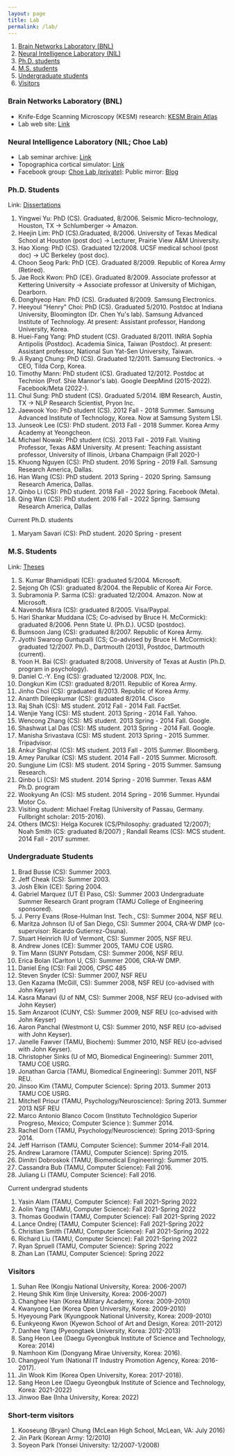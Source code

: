 ```yaml
---
layout: page
title: Lab
permalink: /lab/
---
```


<ol class="toc">
<li> <a href="#bnl">Brain Networks Laboratory (BNL)</a></li>
<li> <a href="#nil">Neural Intelligence Laboratory (NIL)</a></li>
<li> <a href="#phd">Ph.D. students</a></li>
<li> <a href="#ms">M.S. students</a></li>
<li> <a href="#ug">Undergraduate students</a></li>
<li> <a href="#visitors">Visitors</a></li>
</ol>

<a name="bnl"></a>
### Brain Networks Laboratory (BNL)

* Knife-Edge Scanning Microscopy (KESM) research: [KESM Brain Atlas](http://kesm.org)
* Lab web site: [Link](https://people.engr.tamu.edu/choe/choe/bnl/home.html)

<a name="nil"></a>
### Neural Intelligence Laboratory (NIL; Choe Lab)

* Lab seminar archive: [Link](/seminar/)
* Topographica cortical simulator: [Link](http://topographica.org)
* Facebook group: [Choe Lab (private)](https://www.facebook.com/groups/choelab): Public mirror: [Blog](/blog/)


<a name="phd"></a>
### Ph.D. Students

Link: [Dissertations](/pub_topic/#Dissertations)

1. Yingwei Yu: PhD (CS). Graduated, 8/2006. Seismic Micro-technology, Houston, TX -> Schlumberger -> Amazon.
1. Heejin Lim: PhD (CS).Graduated, 8/2006. University of Texas Medical School at Houston (post doc) -> Lecturer, Prairie View A&M University.
1. Hao Xiong: PhD (CS). Graduated 12/2008. UCSF medical school (post doc) -> UC Berkeley (post doc).
1. Choon Seog Park: PhD (CE). Graduated 8/2009. Republic of Korea Army (Retired).
1. Jae Rock Kwon: PhD (CE). Graduated 8/2009. Associate professor at Kettering University -> Associate professor at University of Michigan, Dearborn.
1. Donghyeop Han: PhD (CS). Graduated 8/2009. Samsung Electronics.
1. Heeyoul "Henry" Choi: PhD (CS). Graduated 5/2010. Postdoc at Indiana University, Bloomington (Dr. Chen Yu's lab). Samsung Advanced Institute of Technology. At present: Assistant professor, Handong University, Korea.
1. Huei-Fang Yang: PhD student (CS). Graduated 8/2011. INRIA Sophia Antipolis (Postdoc). Academia Sinica, Taiwan (Postdoc). At present: Assistant professor, National Sun Yat-Sen University, Taiwan.
1. Ji Ryang Chung: PhD (CS). Graduated 12/2011. Samsung Electronics. -> CEO, Tilda Corp, Korea. 
1. Timothy Mann: PhD student (CS). Graduated 12/2012. Postdoc at Technion (Prof. Shie Mannor's lab). Google DeepMind (2015-2022). Facebook/Meta (2022-).
1. Chul Sung: PhD student (CS). Graduated 5/2014. IBM Research, Austin, TX -> NLP Research Scientist, Pryon Inc.
1. Jaewook Yoo: PhD student (CS). 2012 Fall - 2018 Summer. Samsung Advanced Institute of Technology, Korea. Now at Samsung System LSI.
1. Junseok Lee (CS): PhD student. 2013 Fall - 2018 Summer. Korea Army Academy at Yeongcheon.
1. Michael Nowak: PhD student (CS). 2013 Fall - 2019 Fall. Visiting Professor, Texas A&M University. At present: Teaching assistant professor, University of Illinois, Urbana Champaign (Fall 2020-)
1. Khuong Nguyen (CS): PhD student. 2016 Spring - 2019 Fall. Samsung Research America, Dallas.
1. Han Wang (CS): PhD student. 2013 Spring - 2020 Spring. Samsung Research America, Dallas.
1. Qinbo Li (CS): PhD student. 2018 Fall - 2022 Spring. Facebook (Meta). 
1. Qing Wan (CS): PhD student. 2016 Fall - 2022 Spring. Samsung Research America, Dallas

Current Ph.D. students
1. Maryam Savari (CS): PhD student. 2020 Spring - present 

<a name="ms"></a>
### M.S. Students

Link: [Theses](/pub_topic/#Theses)

1. S. Kumar Bhamidipati (CE): graduated 5/2004. Microsoft.
1. Sejong Oh (CS): graduated 8/2004. the Republic of Korea Air Force.
1. Subramonia P. Sarma (CS): graduated 12/2004. Amazon. Now at Microsoft.
1. Navendu Misra (CS): graduated 8/2005. Visa/Paypal.
1. Hari Shankar Muddana (CS; Co-advised by Bruce H. McCormick): graduated 8/2006. Penn State U. (Ph.D.). UCSD (postdoc).
1. Bumsoon Jang (CS): graduated 8/2007. Republic of Korea Army.
1. Jyothi Swaroop Guntupalli (CS; Co-advised by Bruce H. McCormick): graduated 12/2007. Ph.D., Dartmouth (2013), Postdoc, Dartmouth (current).
1. Yoon H. Bai (CS): graduated 8/2008. University of Texas at Austin (Ph.D. program in psychology).
1. Daniel C.-Y. Eng (CS): graduated 12/2008. PDX, Inc.
1. Dongkun Kim (CS): graduated 8/2011. Republic of Korea Army.
1. Jinho Choi (CS): graduated 8/2013. Republic of Korea Army.
1. Ananth Dileepkumar (CS): graduated 8/2014. Cisco
1. Raj Shah (CS): MS student. 2012 Fall - 2014 Fall. FactSet.
1. Wenjie Yang (CS): MS student. 2013 Spring - 2014 Fall. Yahoo.
1. Wencong Zhang (CS): MS student. 2013 Spring - 2014 Fall. Google.
1. Shashwat Lal Das (CS): MS student. 2013 Spring - 2014 Fall. Google.
1. Manisha Srivastava (CS): MS student. 2013 Spring - 2015 Summer. Tripadvisor.
1. Ankur Singhal (CS): MS student. 2013 Fall - 2015 Summer. Bloomberg.
1. Amey Parulkar (CS): MS student. 2014 Fall - 2015 Summer. Microsoft.
1. Sungjune Lim (CS): MS student. 2014 Spring - 2015 Summer. Samsung Research.
1. Qinbo Li (CS): MS student. 2014 Spring - 2016 Summer. Texas A&M Ph.D. program
1. Wookyung An (CS): MS student. 2014 Spring - 2016 Summer. Hyundai Motor Co.
1. Visiting student: Michael Freitag (University of Passau, Germany. Fullbright scholar: 2015-2016).
1. Others (MCS): Helga Kocurek (CS/Philosophy: graduated 12/2007); Noah Smith (CS: graduated 8/2007) ; Randall Reams (CS): MCS student. 2014 Fall - 2017 summer.

<a name="ug"></a>
### Undergraduate Students

1. Brad Busse (CS): Summer 2003.
1. Jeff Cheak (CS): Summer 2003.
1. Josh Elkin (CE): Spring 2004.
1. Gabriel Marquez (UT El Paso, CS): Summer 2003 Undergraduate Summer Research Grant program (TAMU College of Engineering sponsored).
1. J. Perry Evans (Rose-Hulman Inst. Tech., CS): Summer 2004, NSF REU.
1. Maritza Johnson (U of San Diego, CS): Summer 2004, CRA-W DMP (co-supervisor: Ricardo Gutierrez-Osuna).
1. Stuart Heinrich (U of Vermont, CS): Summer 2005, NSF REU.
1. Andrew Jones (CE): Summer 2005, TAMU COE USRG.
1. Tim Mann (SUNY Potsdam, CS): Summer 2006, NSF REU.
1. Erica Bolan (Carlton U, CS): Summer 2006, CRA-W DMP.
1. Daniel Eng (CS): Fall 2006, CPSC 485
1. Steven Snyder (CS): Summer 2007, NSF REU
1. Gen Kazama (McGill, CS): Summer 2008, NSF REU (co-advised with John Keyser)
1. Kasra Manavi (U of NM, CS): Summer 2008, NSF REU (co-advised with John Keyser)
1. Sam Anzaroot (CUNY, CS): Summer 2009, NSF REU (co-advised with John Keyser)
1. Aaron Panchal (Westmont U, CS): Summer 2010, NSF REU (co-advised with John Keyser).
1. Janelle Fawver (TAMU, Biochem): Summer 2010, NSF REU (co-advised with John Keyser).
1. Christopher Sinks (U of MO, Biomedical Engineering): Summer 2011, TAMU COE USRG.
1. Jonathan Garcia (TAMU, Biomedical Engineering): Summer 2011, NSF REU.
1. Jinsoo Kim (TAMU, Computer Science): Spring 2013. Summer 2013 TAMU COE USRG.
1. Mitchell Priour (TAMU, Psychology/Neuroscience): Spring 2013. Summer 2013 NSF REU
1. Marco Antonio Blanco Cocom (Instituto Technológico Superior Progreso, Mexico; Computer Science ): Summer 2014.
1. Rachel Dorn (TAMU, Psychology/Neuroscience): Spring 2013-Spring 2014.
1. Jeff Harrison (TAMU, Computer Science): Summer 2014-Fall 2014.
1. Andrew Laramore (TAMU, Computer Science): Spring 2015.
1. Dimitri Dobroskok (TAMU, Biomedical Engineering): Summer 2015.
1. Cassandra Bub (TAMU, Computer Science): Fall 2016.
1. Juliang Li (TAMU, Computer Science): Fall 2016.

Current undergrad students

1. Yasin Alam (TAMU, Computer Science): Fall 2021-Spring 2022
1. Aolin Yang (TAMU, Computer Science): Fall 2021-Spring 2022
1. Thomas Goodwin (TAMU, Computer Science): Fall 2021-Spring 2022
1. Lance Ondrej (TAMU, Computer Science): Fall 2021-Spring 2022
1. Christian Smith (TAMU, Computer Science): Fall 2021-Spring 2022
1. Richard Liu (TAMU, Computer Science): Fall 2021-Spring 2022
1. Ryan Spruell (TAMU,  Computer Science): Spring 2022
1. Zhan Lan (TAMU,  Computer Science): Spring 2022

<a name="visitors"></a>
### Visitors

1. Suhan Ree (Kongju National University, Korea: 2006-2007)
1. Heung Shik Kim (Inje University, Korea: 2006-2007)
1. Changhee Han (Korea Military Academy, Korea: 2009-2010)
1. Kwanyong Lee (Korea Open University, Korea: 2009-2010)
1. Hyeyoung Park (Kyungpook National University, Korea: 2009-2010)
1. Eunkyeong Kwon (Kyewon School of Art and Design, Korea: 2011-2012)
1. Danhee Yang (Pyeongtaek University, Korea: 2012-2013)
1. Sang Heon Lee (Daegu Gyeongbuk Institute of Science and Technology, Korea: 2014)
1. Namhoon Kim (Dongyang Mirae University, Korea: 2016).
1. Changyeol Yum (National IT Industry Promotion Agency, Korea: 2016-2017).
1. Jin Wook Kim (Korea Open University, Korea: 2017-2018).
1. Sang Heon Lee (Daegu Gyeongbuk Institute of Science and Technology, Korea: 2021-2022)
1. Jinwoo Bae (Inha University, Korea: 2022)

### Short-term visitors

1. Kooseung (Bryan) Chung (McLean High School, McLean, VA: July 2016)
1. Jin Park (Korean Army: 12/2010)
1. Soyeon Park (Yonsei University: 12/2007-1/2008)

